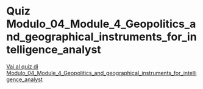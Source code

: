 # Quiz Modulo_04_Module_4_Geopolitics_and_geographical_instruments_for_intelligence_analyst

[Vai al quiz di Modulo_04_Module_4_Geopolitics_and_geographical_instruments_for_intelligence_analyst](https://elearning-analystproject.eu/mod/quiz/view.php?id=343)
